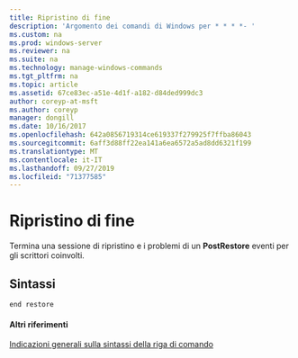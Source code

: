 ```yaml
---
title: Ripristino di fine
description: 'Argomento dei comandi di Windows per * * * *- '
ms.custom: na
ms.prod: windows-server
ms.reviewer: na
ms.suite: na
ms.technology: manage-windows-commands
ms.tgt_pltfrm: na
ms.topic: article
ms.assetid: 67ce83ec-a51e-4d1f-a182-d84ded999dc3
author: coreyp-at-msft
ms.author: coreyp
manager: dongill
ms.date: 10/16/2017
ms.openlocfilehash: 642a0856719314ce619337f279925f7ffba86043
ms.sourcegitcommit: 6aff3d88ff22ea141a6ea6572a5ad8dd6321f199
ms.translationtype: MT
ms.contentlocale: it-IT
ms.lasthandoff: 09/27/2019
ms.locfileid: "71377585"
---
```

# <a name="end-restore"></a>Ripristino di fine



Termina una sessione di ripristino e i problemi di un **PostRestore** eventi per gli scrittori coinvolti.

## <a name="syntax"></a>Sintassi

```
end restore
```

#### <a name="additional-references"></a>Altri riferimenti

[Indicazioni generali sulla sintassi della riga di comando](command-line-syntax-key.md)